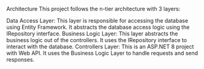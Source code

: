 Architecture
This project follows the n-tier architecture with 3 layers:

Data Access Layer: This layer is responsible for accessing the database using Entity Framework. It abstracts the database access logic using the IRepository interface.
Business Logic Layer: This layer abstracts the business logic out of the controllers. It uses the IRepository interface to interact with the database.
Controllers Layer: This is an ASP.NET 8 project with Web API. It uses the Business Logic Layer to handle requests and send responses.
